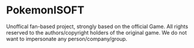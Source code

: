 PokemonISOFT
============

Unoffical fan-based project, strongly based on the official Game.
All rights reserved to the authors/copyright holders of the original game.
We do not want to impersonate any person/company/group.
